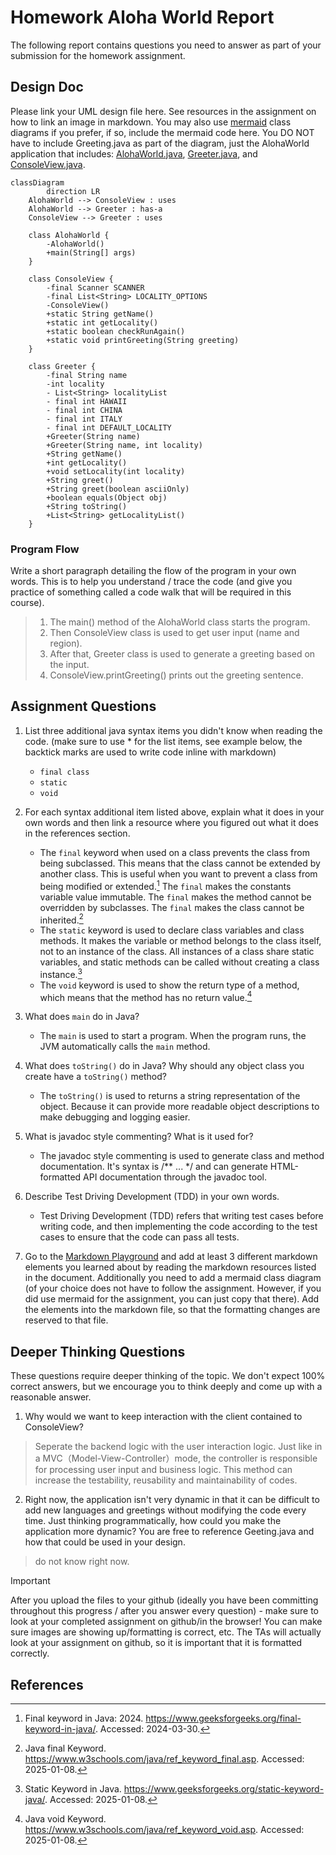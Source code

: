 # Homework Aloha World Report

The following report contains questions you need to answer as part of your submission for the homework assignment. 


## Design Doc
Please link your UML design file here. See resources in the assignment on how to
link an image in markdown. You may also use [mermaid] class diagrams if you prefer, if so, include the mermaid code here.  You DO NOT have to include Greeting.java as part of the diagram, just the AlohaWorld application that includes: [AlohaWorld.java], [Greeter.java], and [ConsoleView.java].

```mermaid
classDiagram
		direction LR
    AlohaWorld --> ConsoleView : uses
    AlohaWorld --> Greeter : has-a
    ConsoleView --> Greeter : uses
    
    class AlohaWorld {
        -AlohaWorld()
        +main(String[] args)
    }
    
    class ConsoleView {
        -final Scanner SCANNER
        -final List<String> LOCALITY_OPTIONS
        -ConsoleView()
        +static String getName()
        +static int getLocality()
        +static boolean checkRunAgain()
        +static void printGreeting(String greeting)
    }
    
    class Greeter {
        -final String name
        -int locality
        - List<String> localityList
        - final int HAWAII
        - final int CHINA
        - final int ITALY
        - final int DEFAULT_LOCALITY
        +Greeter(String name)
        +Greeter(String name, int locality)
        +String getName()
        +int getLocality()
        +void setLocality(int locality)
        +String greet()
        +String greet(boolean asciiOnly)
        +boolean equals(Object obj)
        +String toString()
        +List<String> getLocalityList()
    }
```


### Program Flow
Write a short paragraph detailing the flow of the program in your own words. This is to help you understand / trace the code (and give you practice of something called a code walk that will be required in this course).

> 1. The main() method of the AlohaWorld class starts the program.
> 2. Then ConsoleView class is used to get user input (name and region).
> 3. After that, Greeter class is used to generate a greeting based on the input.
> 4. ConsoleView.printGreeting() prints out the greeting sentence.


## Assignment Questions

1. List three additional java syntax items you didn't know when reading the code.  (make sure to use * for the list items, see example below, the backtick marks are used to write code inline with markdown)
   
   * `final class`
   * `static`
   * `void`

2. For each syntax additional item listed above, explain what it does in your own words and then link a resource where you figured out what it does in the references section. 

    * The `final` keyword when used on a class prevents the class from being subclassed. This means that the class cannot be extended by another class. This is useful when you want to prevent a class from being modified or extended.[^1] The `final` makes the constants variable value immutable. The `final` makes the method cannot be overridden by subclasses. The `final` makes the class cannot be inherited.[^3]
    * The `static` keyword is used to declare class variables and class methods. It makes the variable or method belongs to the class itself, not to an instance of the class. All instances of a class share static variables, and static methods can be called without creating a class instance.[^4]
    * The `void` keyword is used to show the return type of a method, which means that the method has no return value.[^5]

3. What does `main` do in Java? 

    * The `main` is used to start a program. When the program runs, the JVM automatically calls the `main` method.


4. What does `toString()` do in Java? Why should any object class you create have a `toString()` method?

    * The `toString()` is used to returns a string representation of the object. Because it can provide more readable object descriptions to make debugging and logging easier.


5. What is javadoc style commenting? What is it used for? 

    * The javadoc style commenting is used to generate class and method documentation. It's syntax is /** ... */ and can generate HTML-formatted API documentation through the javadoc tool.


6. Describe Test Driving Development (TDD) in your own words. 

    * Test Driving Development (TDD) refers that writing test cases before writing code, and then implementing the code according to the test cases to ensure that the code can pass all tests.   


7. Go to the [Markdown Playground](MarkdownPlayground.md) and add at least 3 different markdown elements you learned about by reading the markdown resources listed in the document. Additionally you need to add a mermaid class diagram (of your choice does not have to follow the assignment. However, if you did use mermaid for the assignment, you can just copy that there). Add the elements into the markdown file, so that the formatting changes are reserved to that file. 


## Deeper Thinking Questions

These questions require deeper thinking of the topic. We don't expect 100% correct answers, but we encourage you to think deeply and come up with a reasonable answer. 


1. Why would we want to keep interaction with the client contained to ConsoleView?

>Seperate the backend logic with the user interaction logic. Just like in a MVC（Model-View-Controller）mode, the controller is responsible for processing user input and business logic. This method can increase the testability, reusability and maintainability of codes.

2. Right now, the application isn't very dynamic in that it can be difficult to add new languages and greetings without modifying the code every time. Just thinking programmatically,  how could you make the application more dynamic? You are free to reference Geeting.java and how that could be used in your design.

>do not know right now.

> [!IMPORTANT]
>  After you upload the files to your github (ideally you have been committing throughout this progress / after you answer every question) - make sure to look at your completed assignment on github/in the browser! You can make sure images are showing up/formatting is correct, etc. The TAs will actually look at your assignment on github, so it is important that it is formatted correctly.


## References

[^1]: Final keyword in Java: 2024. https://www.geeksforgeeks.org/final-keyword-in-java/. Accessed: 2024-03-30. 

[^2]: Math (Java Platform SE 17). https://docs.oracle.com/en/java/javase/17/docs/api/java.base/java/lang/Math.html. Accessed: 2024-03-30.

[^3]: Java final Keyword. https://www.w3schools.com/java/ref_keyword_final.asp. Accessed: 2025-01-08.

[^4]: Static Keyword in Java. https://www.geeksforgeeks.org/static-keyword-java/. Accessed: 2025-01-08.

[^5]: Java void Keyword. https://www.w3schools.com/java/ref_keyword_void.asp. Accessed: 2025-01-08.


<!-- This is a comment, below this link the links in the document are placed here to make ti easier to read. This is an optional style for markdown, and often as a student you will include the links inline. for example [mermaid](https://mermaid.js.org/intro/syntax-reference.html) -->
[mermaid]: https://mermaid.js.org/intro/syntax-reference.html
[AlohaWorld.java]: src/main/java/student/AlohaWorld.java
[Greeter.java]: src/main/java/student/Greeter.java
[ConsoleView.java]: src/main/java/student/ConsoleView.java
